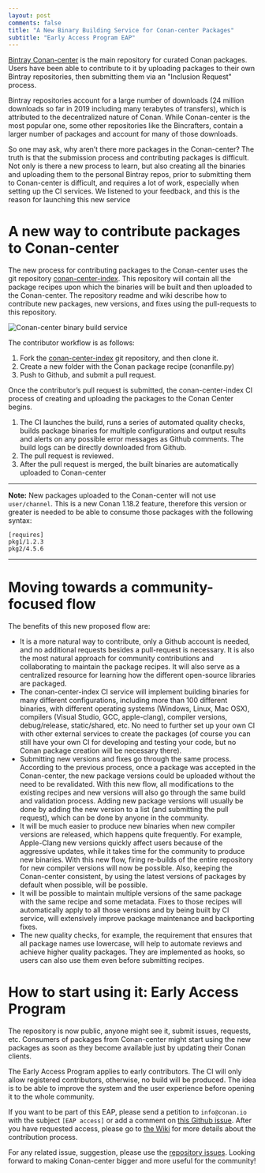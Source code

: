 ```yaml
---
layout: post
comments: false
title: "A New Binary Building Service for Conan-center Packages"
subtitle: "Early Access Program EAP"
---
```



[Bintray Conan-center](https://bintray.com/conan/conan-center) is the main repository for curated Conan packages. Users have been able to contribute to it by uploading packages to their own Bintray repositories, then submitting them via an "Inclusion Request" process. 

Bintray repositories account for a large number of downloads (24 million downloads so far in 2019 including many terabytes of transfers), which is attributed to the decentralized nature of Conan. While Conan-center is the most popular one, some other repositories like the Bincrafters, contain a larger number of packages and account for many of those downloads.

So one may ask, why aren’t there more packages in the Conan-center? The truth is that the submission process and contributing packages is difficult. Not only is there a new process to learn, but also creating all the binaries and uploading them to the personal Bintray repos, prior to submitting them to Conan-center is difficult, and requires a lot of work, especially when setting up the CI services. We listened to your feedback, and this is the reason for launching this new service


# A new way to contribute packages to Conan-center

The new process for contributing packages to the Conan-center uses the git repository [conan-center-index](https://github.com/conan-io/conan-center-index). This repository will contain all the package recipes upon which the binaries will be built and then uploaded to the Conan-center. The repository readme and wiki describe how to contribute new packages, new versions, and fixes using the pull-requests to this repository. 

<p class="centered">
    <img  src="{{ site.url }}/assets/post_images/2019-09-04/conan-center-build-service.png" align="center" alt="Conan-center binary build service"/>
</p>

The contributor workflow is as follows:

1. Fork the [conan-center-index](https://github.com/conan-io/conan-center-index) git repository, and then clone it.
2. Create a new folder with the Conan package recipe (conanfile.py)
3. Push to Github, and submit a pull request.


Once the contributor’s pull request is submitted, the conan-center-index CI process of creating and uploading the packages to the Conan Center begins.


1. The CI launches the build, runs a series of automated quality checks, builds package binaries for multiple configurations and output results and alerts on any possible error messages as Github comments. The build logs can be directly downloaded from Github. 
2. The pull request is reviewed. 
3. After the pull request is merged, the built binaries are automatically uploaded to Conan-center


---
**Note:** New packages uploaded to the Conan-center will not use ``user/channel``. This is a new Conan 1.18.2 feature, therefore this version or greater is needed to be able to consume those packages with the following syntax:

```
[requires]
pkg1/1.2.3
pkg2/4.5.6
```

---


# Moving towards a community-focused flow

The benefits of this new proposed flow are:

- It is a more natural way to contribute, only a Github account is needed, and no additional requests besides a pull-request is necessary. It is also the most natural approach for community contributions and collaborating to maintain the package recipes. It will also serve as a centralized resource for learning how the different open-source libraries are packaged.
- The conan-center-index CI service will implement building binaries for many different configurations, including more than 100 different binaries, with different operating systems (Windows, Linux, Mac OSX), compilers (Visual Studio, GCC, apple-clang), compiler versions, debug/release, static/shared, etc. No need to further set up your own CI with other external services to create the packages (of course you can still have your own CI for developing and testing your code, but no Conan package creation will be necessary there).
- Submitting new versions and fixes go through the same process. According to the previous process, once a package was accepted in the Conan-center, the new package versions could be uploaded without the need to be revalidated. With this new flow, all modifications to the existing recipes and new versions will also go through the same build and validation process. Adding new package versions will usually be done by adding the new version to a list (and submitting the pull request), which can be done by anyone in the community.
- It will be much easier to produce new binaries when new compiler versions are released, which happens quite frequently. For example, Apple-Clang new versions quickly affect users because of the aggressive updates, while it takes time for the community to produce new binaries. With this new flow, firing re-builds of the entire repository for new compiler versions will now be possible. Also, keeping the Conan-center consistent, by using the latest versions of packages by default when possible, will be possible.
- It will be possible to maintain multiple versions of the same package with the same recipe and some metadata. Fixes to those recipes will automatically apply to all those versions and by being built by CI service, will extensively improve package maintenance and backporting fixes.
- The new quality checks, for example, the requirement that ensures that all package names use lowercase, will help to automate reviews and achieve higher quality packages. They are implemented as hooks, so users can also use them even before submitting recipes.

# How to start using it: Early Access Program

The repository is now public, anyone might see it, submit issues, requests, etc. Consumers of packages from Conan-center might start using the new packages as soon as they become available just by updating their Conan clients.

The Early Access Program applies to early contributors. The CI will only allow registered contributors, otherwise, no build will be produced. The idea is to be able to improve the system and the user experience before opening it to the whole community.

If you want to be part of this EAP, please send a petition to ``info@conan.io`` with the subject ``[EAP access]`` or add a comment on [this Github issue](https://github.com/conan-io/conan-center-index/issues/4). After you have requested access, please go to [the Wiki](https://github.com/conan-io/conan-center-index/wiki) for more details about the contribution process.

For any related issue, suggestion, please use the [repository issues](https://github.com/conan-io/conan-center-index/issues). Looking forward to making Conan-center bigger and more useful for the community!
